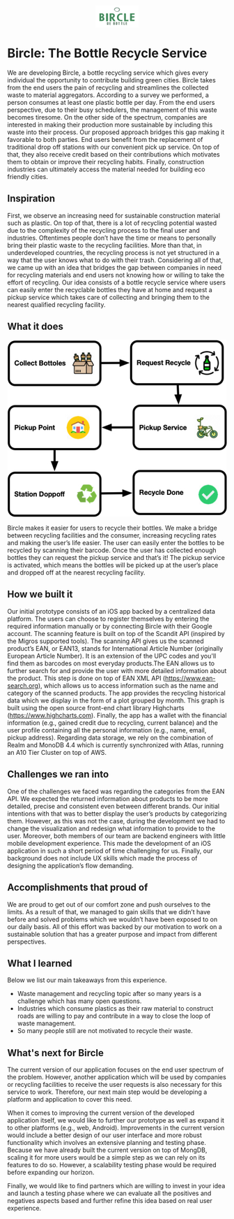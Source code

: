 <p align="center"><img src="https://github.com/isabellyrocha/bircle/blob/master/docs/slogan.png" width="100" height="50"/></p>


# Bircle: The Bottle Recycle Service

We are developing Bircle, a bottle recycling service which gives every individual the opportunity to contribute building green cities. Bircle takes from the end users the pain of recycling and streamlines the collected waste to material aggregators. 
According to a survey we performed, a person consumes at least one plastic bottle per day. From the end users perspective, due to their busy schedulers, the management of this waste becomes tiresome. On the other side of the spectrum, companies are interested in making their production more sustainable by including this waste into their process. Our proposed approach bridges this gap making it favorable to both parties. End users benefit from the replacement of traditional drop off stations with our convenient pick up service. On top of that, they also receive credit based on their contributions which motivates them to obtain or improve their recycling habits. Finally, construction industries can ultimately access the material needed for building eco friendly cities.

## Inspiration

First, we observe an increasing need for sustainable construction material such as plastic. On top of that, there is a lot of recycling potential wasted due to the complexity of the recycling process to the final user and industries. Oftentimes people don’t have the time or means to personally bring their plastic waste to the recycling facilities. More than that, in underdeveloped countries, the recycling process is not yet structured in a way that the user knows what to do with their trash. Considering all of that, we came up with an idea that  bridges the gap between companies in need for recycling materials and end users not knowing how or willing to take the effort of recycling. Our idea consists of a bottle recycle service where users can easily enter the recyclable bottles they have at home and request a pickup service which takes care of collecting and bringing them to the nearest qualified recycling facility.

## What it does

<p align="center"><img src="https://github.com/isabellyrocha/bircle/blob/master/docs/bircle_flow.jpg"/></p>

Bircle makes it easier for users to recycle their bottles. We make a bridge between recycling facilities and the consumer, increasing recycling rates and making the user’s life easier. The user can easily enter the bottles to be recycled by scanning their barcode. Once the user has collected enough bottles they can request the pickup service and that’s it! The pickup service is activated, which means the bottles will be picked up at the user’s place and dropped off at the nearest recycling facility.

## How we built it

Our initial prototype consists of an iOS app backed by a centralized data platform. The users can choose to register themselves by entering the required information manually or by connecting Bircle with their Google account.  The scanning feature is built on top of the Scandit API (inspired by the Migros supported tools). The scanning API gives us the scanned product’s EAN, or EAN13, stands for International Article Number (originally European Article Number). It is an extension of the UPC codes and you'll find them as barcodes on most everyday products.The EAN allows us to further search for and provide the user with more detailed information about the product. This step is done on top of EAN XML API (https://www.ean-search.org), which allows us to access information such as the name and category of the scanned products. The app provides the recycling historical data which we display in the form of a plot grouped by month. This graph is built using the open source front-end chart library Highcharts (https://www.highcharts.com). Finally, the app has a wallet with the financial information (e.g., gained credit due to recycling, current balance) and the user profile containing all the personal information (e.g., name, email, pickup address). Regarding data storage, we rely on the combination of Realm and MonoDB 4.4 which is currently synchronized with Atlas, running an A10 Tier Cluster on top of AWS.

## Challenges we ran into

One of the challenges we faced was regarding the categories from the EAN API. We expected the returned information about products to be more detailed, precise and consistent even between different brands. Our initial intentions with that was to better display the user’s products by categorizing them. However, as this was not the case, during the development we had to change the visualization and redesign what information to provide to the user. 
Moreover, both members of our team are backend engineers with little mobile development experience. This made the development of an iOS application in such a short period of time challenging for us. Finally, our background does not include UX skills which made the process of designing the application’s flow demanding.

## Accomplishments that  proud of

We are proud to get out of our comfort zone and push ourselves to the limits. As a result of that, we managed to gain skills that we didn’t have before and solved problems which we wouldn’t have been exposed to on our daily basis. All of this effort was backed by our motivation to work on a sustainable solution that has a greater purpose and impact from different perspectives.

## What I learned

Below we list our main takeaways from this experience.
- Waste management and recycling topic after so many years is a challenge which has many open questions. 
- Industries which consume plastics as their raw material to construct roads are willing to pay and contribute in a way to close the loop of waste management. 
- So many people still are not motivated to recycle their waste.

## What's next for Bircle

The current version of our application focuses on the end user spectrum of the problem. However, another application which will be used by companies or recycling facilities to receive the user requests is also necessary for this service to work. Therefore, our next main step would be developing a platform and application to cover this need.

When it comes to improving the current version of the developed application itself, we would like to further our prototype as well as expand it to other platforms (e.g., web, Android). Improvements in the current version would include a better design of our user interface and more robust functionality which involves an extensive planning and testing phase. Because we have already built the current version on top of MongDB, scaling it for more users would be a simple step as we can rely on its features to do so. However, a scalability testing phase would be required before expanding our horizon.

Finally, we would like to find partners which are willing to invest in your idea and launch a testing phase where we can evaluate all the positives and negatives aspects based and further refine this idea based on real user experience.
